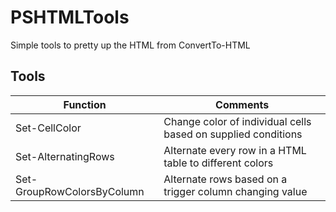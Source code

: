 # PSHTMLTools
Simple tools to pretty up the HTML from ConvertTo-HTML


Tools
-----

| Function            | Comments                                                      |
| ------------------- | ------------------------------------------------------------- |
| Set-CellColor       | Change color of individual cells based on supplied conditions |
| Set-AlternatingRows | Alternate every row in a HTML table to different colors       |
| Set-GroupRowColorsByColumn | Alternate rows based on a trigger column changing value | 

